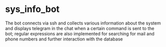 # sys_info_bot

The bot connects via ssh and collects various information about the system and displays telegram in the chat when a certain command is sent to the bot; regular expressions are also implemented for searching for mail and phone numbers and further interaction with the database
